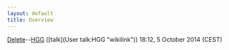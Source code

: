 ```yaml
---
layout: default
title: Overview
---
```


[Delete](Delete "wikilink")--[HGG](User:HGG "wikilink") ([talk](User talk:HGG "wikilink")) 18:12, 5 October 2014 (CEST)
